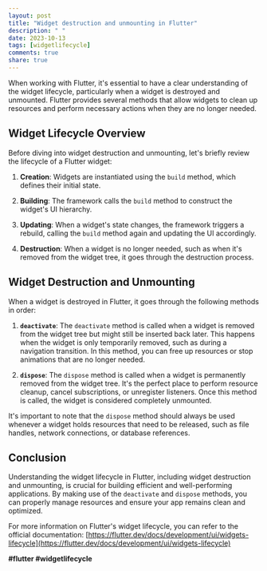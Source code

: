 ```yaml
---
layout: post
title: "Widget destruction and unmounting in Flutter"
description: " "
date: 2023-10-13
tags: [widgetlifecycle]
comments: true
share: true
---
```


When working with Flutter, it's essential to have a clear understanding of the widget lifecycle, particularly when a widget is destroyed and unmounted. Flutter provides several methods that allow widgets to clean up resources and perform necessary actions when they are no longer needed.

## Widget Lifecycle Overview

Before diving into widget destruction and unmounting, let's briefly review the lifecycle of a Flutter widget:

1. **Creation**: Widgets are instantiated using the `build` method, which defines their initial state.

2. **Building**: The framework calls the `build` method to construct the widget's UI hierarchy.

3. **Updating**: When a widget's state changes, the framework triggers a rebuild, calling the `build` method again and updating the UI accordingly.

4. **Destruction**: When a widget is no longer needed, such as when it's removed from the widget tree, it goes through the destruction process.

## Widget Destruction and Unmounting

When a widget is destroyed in Flutter, it goes through the following methods in order:

1. **`deactivate`**: The `deactivate` method is called when a widget is removed from the widget tree but might still be inserted back later. This happens when the widget is only temporarily removed, such as during a navigation transition. In this method, you can free up resources or stop animations that are no longer needed.

2. **`dispose`**: The `dispose` method is called when a widget is permanently removed from the widget tree. It's the perfect place to perform resource cleanup, cancel subscriptions, or unregister listeners. Once this method is called, the widget is considered completely unmounted.

It's important to note that the `dispose` method should always be used whenever a widget holds resources that need to be released, such as file handles, network connections, or database references.

## Conclusion

Understanding the widget lifecycle in Flutter, including widget destruction and unmounting, is crucial for building efficient and well-performing applications. By making use of the `deactivate` and `dispose` methods, you can properly manage resources and ensure your app remains clean and optimized.

For more information on Flutter's widget lifecycle, you can refer to the official documentation: [https://flutter.dev/docs/development/ui/widgets-lifecycle](https://flutter.dev/docs/development/ui/widgets-lifecycle)

**#flutter #widgetlifecycle**